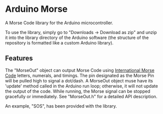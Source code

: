 Arduino Morse
=============

A Morse Code library for the Arduino microcontroller.

To use the library, simply go to "Downloads -> Download as zip" and unzip it into the library directory of the Arduino software (the structure of the repository is formatted like a custom Arduino library).

Features
--------

The "MorseOut" object can output Morse Code using [International Morse Code](http://www.itu.int/rec/R-REC-M.1677-1-200910-I/) letters, numerals, and timings.  The pin designated as the Morse Pin will be pulled high to signal a dot/dash.  A MorseOut object muse have its 'update' method called in the Arduino run loop; otherwise, it will not update the output of the code.  While running, the Morse signal can be stopped gracefully or immediately.  See "MorseOut.h" for a detailed API description.

An example, "SOS", has been provided with the library.